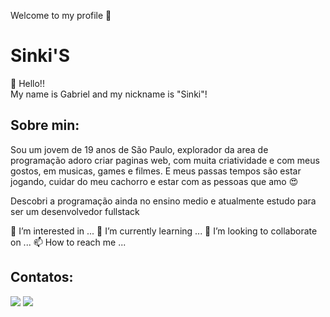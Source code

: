 Welcome to my profile 🤟

# **Sinki'S**
👋 Hello!! <br> My name is Gabriel and my nickname is "Sinki"!

## Sobre min:
Sou um jovem de 19 anos de São Paulo, explorador da area de programação adoro criar paginas web, com muita criatividade e com meus gostos, em musicas, games e filmes. E meus passas tempos são estar jogando, cuidar do meu cachorro e estar com as pessoas que amo :heart_eyes:



Descobri a programação ainda no ensino medio e atualmente estudo para ser um desenvolvedor fullstack  

👀 I’m interested in ...
🌱 I’m currently learning ...
💞️ I’m looking to collaborate on ...
📫 How to reach me ...

## Contatos:

<div>
<a href = "https://github.com/Sinki27/Sinki27/blob/main/bar120bosa@gmail.com"><img loading="lazy" src="https://img.shields.io/badge/Gmail-D14836?style=for-the-badge&logo=gmail&logoColor=white" target="_blank"></a>
<a href="https://www.linkedin.com/in/gabriel-guilherme-70101b246" target="_blank"><img loading="lazy" src="https://img.shields.io/badge/-LinkedIn-%230077B5?style=for-the-badge&logo=linkedin&logoColor=white" target="_blank"></a>   
</div>

<!---
--->
